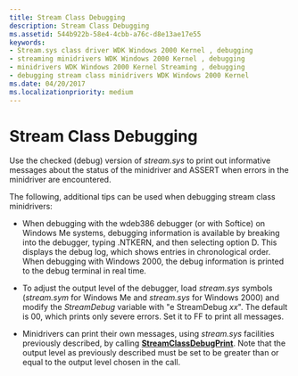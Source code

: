 ```yaml
---
title: Stream Class Debugging
description: Stream Class Debugging
ms.assetid: 544b922b-58e4-4cbb-a76c-d8e13ae17e55
keywords:
- Stream.sys class driver WDK Windows 2000 Kernel , debugging
- streaming minidrivers WDK Windows 2000 Kernel , debugging
- minidrivers WDK Windows 2000 Kernel Streaming , debugging
- debugging stream class minidrivers WDK Windows 2000 Kernel
ms.date: 04/20/2017
ms.localizationpriority: medium
---
```


# Stream Class Debugging





Use the checked (debug) version of *stream.sys* to print out informative messages about the status of the minidriver and ASSERT when errors in the minidriver are encountered.

The following, additional tips can be used when debugging stream class minidrivers:

-   When debugging with the wdeb386 debugger (or with Softice) on Windows Me systems, debugging information is available by breaking into the debugger, typing .NTKERN, and then selecting option D. This displays the debug log, which shows entries in chronological order. When debugging with Windows 2000, the debug information is printed to the debug terminal in real time.

-   To adjust the output level of the debugger, load *stream.sys* symbols (*stream.sym* for Windows Me and *stream.sys* for Windows 2000) and modify the *StreamDebug* variable with "e StreamDebug *xx*". The default is 00, which prints only severe errors. Set it to FF to print all messages.

-   Minidrivers can print their own messages, using *stream.sys* facilities previously described, by calling [**StreamClassDebugPrint**](/windows-hardware/drivers/ddi/strmini/nf-strmini-streamclassdebugprint). Note that the output level as previously described must be set to be greater than or equal to the output level chosen in the call.

 

